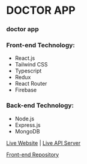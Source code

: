 # DOCTOR APP

### doctor app

### Front-end Technology:

* React.js
* Tailwind CSS
* Typescript
* Redux
* React Router
* Firebase

### Back-end Technology:

* Node.js
* Express.js
* MongoDB


[Live Website](https://ak-inductry-auth.web.app/) | [Live API Server](https://calm-anchorage-95047.herokuapp.com/)

[Front-end Repository](https://github.com/mdumar112233/ak-industry-assignment-11-server)

